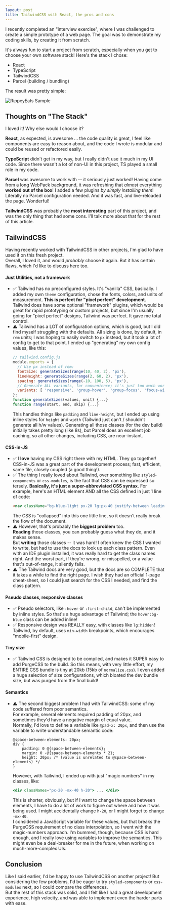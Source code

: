 ```yaml
---
layout: post
title: TailwindCSS with React, the pros and cons
---
```


I recently completed an "interview exercise", where I was challenged to create a simple prototype of a web page.  The goal was to demonstrate my coding skills, by creating it from scratch.  

It's always fun to start a project from scratch, especially when you get to choose your own software stack!  Here's the stack I chose:

- React
- TypeScript
- TailwindCSS
- Parcel (building / bundling)


The result was pretty simple:

![RippeyEats Sample](https://user-images.githubusercontent.com/430608/91997404-4a8c3000-ecf7-11ea-8068-d63ab8f34a84.gif)


## Thoughts on "The Stack"
I loved it!  Why else would I choose it?

**React**, as expected, is awesome ... the code quality is great, I feel like components are easy to reason about, and the code I wrote is modular and could be reused or refactored easily.

**TypeScript** didn't get in my way, but I really didn't use it much in my UI code.  Since there wasn't a lot of non-UI in this project, TS played a small role in my code.

**Parcel** was awesome to work with -- it seriously just worked!  Having come from a long WebPack background, it was refreshing that _almost_ everything **worked out of the box**! I added a few plugins _by simply installing them_!  Literally no Parcel configuration needed.  And it was fast, and live-reloaded the page.  Wonderful!  

**TailwindCSS** was probably the **most interesting** part of this project, and was the only thing that had some cons.  I'll talk more about that for the rest of this article.


## TailwindCSS

Having recently worked with TailwindCSS in other projects, I'm glad to have used it on this fresh project.  
Overall, I loved it, and would _probably_ choose it again.  But it has certain flaws, which I'd like to discuss here too.  

#### Just Utilities, not a framework
- ✅ Tailwind has no preconfigured styles.  It's "vanilla" CSS, basically.  I added my own `theme` configuration, chose the fonts, colors, and units of measurement.  **This is perfect for "pixel perfect" development**.  
  Tailwind does have some optional "framework" plugins, which would be great for rapid prototyping or custom projects, but since I'm usually going for "pixel perfect" designs, Tailwind was perfect.  It gave me total control.  
- ⚠️ Tailwind has a LOT of configuration options, which is good, but I did find myself struggling with the defaults.  All sizing is done, by default, in `rem` units; I was hoping to easily switch to `px` instead, but it took a lot of config to get to that point.
  I ended up "generating" my own config values, like this:
  ```javascript
  // tailwind.config.js
  module.exports = {
    // Use px instead of rem:
    fontSize: generateSizes(range(10, 40, 2), 'px'),
    lineHeight: generateSizes(range(2, 60, 2), 'px'),
    spacing: generateSizes(range(-10, 100, 5), 'px'),
    // Generate ALL variants, for convenience; it's just too much work to manage a per-prop list:
    variants: [ 'responsive', 'group-hover', 'group-focus', 'focus-within', 'first', 'last', 'odd', 'even', 'hover', 'focus', 'active', 'visited', 'disabled' ]
  };
  function generateSizes(values, unit) {...}
  function range(start, end, skip) {...}
  ```
  This handles things like `padding` and `line-height`, but I ended up using inline styles for `height` and `width` (Tailwind just can't / shouldn't generate all h/w values).
  Generating all those classes (for the dev build) initially takes pretty long (like 8s), but Parcel does an excellent job caching, so all other changes, including CSS, are near-instant. 


#### CSS-in-JS

- ✅ I **love** having my CSS right there with my HTML.  They go together!  CSS-in-JS was a great part of the development process; fast, efficient, same file, closely coupled (a good thing!).  
- ✅ The thing I really loved about Tailwind, over something like `styled-components` or `css-modules`, is the fact that CSS can be expressed so tersely.  **Basically, it's just a super-abbreviated CSS syntax**.  For example, here's an HTML element AND all the CSS defined in just 1 line of code:
    ```html
    <nav className="bg-blue-light px-20 lg:px-40 justify-between leading-52 flex items-center"> ... </nav>
    ```  
  The CSS is "collapsed" into this one little line, so it doesn't really break the flow of the document. 
- ⚠️ However, that's probably the **biggest problem** too.  
  **Reading** those classes, you can probably guess what they do, and it makes sense.  
  But **writing** those classes -- it was hard!  I often knew the CSS I wanted to write, but had to use the docs to look up each class pattern.  Even with an IDE plugin installed, it was really hard to get the class names right.  And the worst part, if they're wrong, or misspelled, or a value that's out-of-range, it silently fails.  
- ⚠️ The Tailwind docs are very good, but the docs are so COMPLETE that it takes a while to find the right page.  I wish they had an official 1-page cheat-sheet, so I could just search for the CSS I needed, and find the class pattern.


#### Pseudo classes, responsive classes

- ✅ Pseudo selectors, like `:hover` or `:first-child`, can't be implemented by inline styles.  So that's a huge advantage of Tailwind; the `hover:bg-blue` class can be added inline!
- ✅ Responsive design was REALLY easy, with classes like `lg:hidden`!  Tailwind, by default, uses `min-width` breakpoints, which encourages "mobile-first" design.


#### Tiny size

- ✅ Tailwind CSS is designed to be compiled, and makes it SUPER easy to add PurgeCSS to the build.  So this means, with very little effort, my ENTIRE CSS bundle is tiny at 20kb (15kb of `normalize.css`).
  I even added a huge selection of size configurations, which bloated the dev bundle size, but was purged from the final build!


#### Semantics

- ⚠️ The second biggest problem I had with TailwindCSS: some of my code suffered from poor semantics.  
  For example, several elements required padding of 20px, and sometimes they'd have a negative margin of equal value.  
  Normally, I'd love to define a variable like `@pad-x: 20px`, and then use the variable to write understandable semantic code:
  ```less
  @space-between-elements: 20px;
  div {
      padding: 0 @{space-between-elements};
      margin: 0 -@{space-between-elements * 2};
      height: 20px; /* (value is unrelated to @space-between-elements) */ 
  }
  ```   
  However, with Tailwind, I ended up with just "magic numbers" in my classes, like:
  ```jsx
  <div classNames="px-20 -mx-40 h-20"> ... </div>
  ```
  This is shorter, obviously, but if I want to change the space between elements, I have to do a lot of work to figure out where and how it was being used.  I might accidentally change `h-20`, or I might forget to change `-mx-40`.  
  I considered a JavaScript variable for these values, but that breaks the PurgeCSS requirement of no class interpolation, so I went with the magic-numbers approach. 
  I'm bummed, though, because CSS is hard enough, and I really love using variables to improve the semantics.  This might even be a deal-breaker for me in the future, when working on much-more-complex UIs.


## Conclusion

Like I said earlier, I'd be happy to use TailwindCSS on another project!  But considering the few problems, I'd be eager to try `styled-components` or `css-modules` next, so I could compare the differences.  
But the rest of this stack was solid, and I felt like I had a great development experience, high velocity, and was able to implement even the harder parts with ease.  
